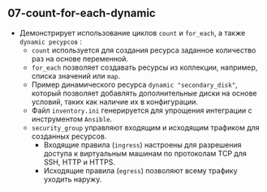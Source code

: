## **07-count-for-each-dynamic**
- Демонстрирует использование циклов `count` и `for_each`, а также `dynamic ресурсов` :
    - `count` используется для создания ресурса заданное количество раз на основе переменной.
    - `for_each` позволяет создавать ресурсы из коллекции, например, списка значений или `map`.
    - Пример динамического ресурса `dynamic "secondary_disk"`, который позволяет добавлять дополнительные диски на основе условий, таких как наличие их в конфигурации.
    - Файл `inventory.ini` генерируется для упрощения интеграции с инструментом `Ansible`.
    - `security_group` управляют входящим и исходящим трафиком для созданных ресурсов.
        - Входящие правила (`ingress`) настроены для разрешения доступа к виртуальным машинам по протоколам TCP для SSH, HTTP и HTTPS.
        - Исходящие правила (`egress`) позволяют всему трафику уходить наружу.